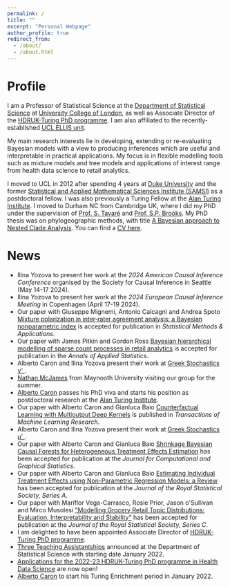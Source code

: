 ```yaml
---
permalink: /
title: ""
excerpt: "Personal Webpage"
author_profile: true
redirect_from: 
  - /about/
  - /about.html
---
```



Profile
======
I am a Professor of Statistical Science at the [Department of Statistical Science](https://www.ucl.ac.uk/statistics/) at [University College of London](https://www.ucl.ac.uk/), as well as Associate Director of the [HDRUK-Turing PhD programme](https://www.hdruk.ac.uk/careers-in-health-data-science/further-education/phd-programme/).  I am also affiliated to the recently-established [UCL ELLIS unit](https://ucl-ellis.github.io).


My main research interests lie in developing, extending or re-evaluating Bayesian models with a view to producing inferences which are useful and interpretable in practical applications. My focus is in flexible modelling tools such as mixture models and tree models and applications of interest range from health data science to retail analytics. 

I moved to UCL in 2012 after spending 4 years at [Duke University](https://duke.edu/) and the former [Statistical and Applied Mathematical Sciences Institute (SAMSI)](https://www.samsi.info/) as a postdoctoral fellow. I was also previously a Turing Fellow at the [Alan Turing Institute](https://www.turing.ac.uk/). 
I moved to Durham NC from Cambridge UK, where I did my PhD under the supervision of [Prof. S. Tavaré](https://systemsbiology.columbia.edu/faculty/simon-tavar%C3%A9) and [Prof. S.P. Brooks](https://en.wikipedia.org/wiki/Steve_Brooks_(statistician)). My PhD thesis was on phylogeographic methods, with title [A Bayesian approach to Nested Clade Analysis](thesis.pdf). You can find a [CV here](files/IoannaManolopoulouCV.pdf).



News
======

* Ilina Yozova to present her work at the  *2024 American Causal Inference Conference* organised by the Society for Causal Inference in Seattle (May 14-17 2024).
* Ilina Yozova to present her work at the *2024 European Causal Inference Meeting* in Copenhagen (April 17-19 2024).
* Our paper with Giuseppe Mignemi, Antonio Calcagn&igrave; and Andrea Spoto [Mixture polarization in inter‑rater agreement analysis:
a Bayesian nonparametric index](https://arxiv.org/abs/2309.15076) is accepted for publication in *Statistical Methods & Applications*. 
* Our paper with James Pitkin and Gordon Ross [Bayesian hierarchical modelling of sparse count processes in retail analytics](https://arxiv.org/abs/1805.05657) is accepted for publication in the *Annals of Applied Statistics*. 
* Alberto Caron and Ilina Yozova present their work at [Greek Stochastics ν' ](http://www.stochastics.gr/meetings/nu/index.html).
* [Nathan McJames](https://www.maynoothuniversity.ie/people/nathan-mcjames) from Maynooth University visiting our group for the summer. 
* [Alberto Caron](https://albicaron.github.io/) passes his PhD viva and starts his position as postdoctoral research at the [Alan Turing Institute](https://www.turing.ac.uk/). 
* Our paper with Alberto Caron and Gianluca Baio [ Counterfactual Learning with Multioutput Deep Kernels](https://openreview.net/pdf?id=iGREAJdULX) is published in *Transactions of Machine Learning Research*.
* Alberto Caron and Ilina Yozova present their work at [Greek Stochastics μ' ](http://www.stochastics.gr/meetings/mu/index.html).
* Our paper with Alberto Caron and Gianluca Baio [Shrinkage Bayesian Causal Forests for Heterogeneous Treatment Effects Estimation](https://arxiv.org/abs/2102.06573) has been accepted for publication at the *Journal for Computational and Graphical Statistics*.
* Our paper with Alberto Caron and Gianluca Baio [Estimating Individual Treatment Effects using Non-Parametric Regression Models: a Review](https://arxiv.org/abs/2009.06472) has been accepted for publication at the *Journal of the Royal Statistical Society, Series A*. 
* Our paper with Mariflor Vega-Carrasco, Rosie Prior, Jason o'Sullivan and Mirco Musolesi ["Modelling Grocery Retail Topic Distributions: Evaluation, Interpretability and Stability"](https://arxiv.org/abs/2005.10125) has been accepted for publication at the *Journal of the Royal Statistical Society, Series C*.
* I am delighted to have been appointed Associate Director of  [HDRUK-Turing PhD programme](https://www.hdruk.ac.uk/careers-in-health-data-science/further-education/phd-programme/). 
* [Three Teaching Assistantships](https://www.ucl.ac.uk/statistics/prospective-postgraduates/studentships) announced at the Department of Statistical Science with starting date January 2022. 
* [Applications for the 2022-23 HDRUK-Turing PhD programme in Health Data Science](https://www.hdruk.ac.uk/careers-in-health-data-science/phd-programme/) are now open!
* [Alberto Caron](https://albicaron.github.io/) to start his Turing Enrichment period in January 2022.

<!--* Mariflor Vega-Carrasco succefully defends her PhD thesis with title "Modelling Customer Behaviour with Topic Models for Retail Analytics"
* Helen Hu successfully defends her PhD thesis with title "Dirichlet process probit misclassification mixtures model for misclassified binary data"-->

